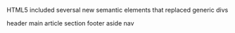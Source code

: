 HTML5 included seversal new semantic elements that replaced generic divs

header
main
article
section
footer
aside
nav

